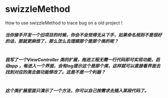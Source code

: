 # swizzleMethod
How to use swizzleMethod to trace bug on a old project !

##### 当你接手开发一个旧项目的时候，你会不会觉得无从下手，如果命名规则不是很好的话，那就更麻烦了，那么怎么去理顺那个是那个类的呢？<br></br>
##### 我写了一个ViewController 类的扩展，拖进工程无需一行代码即可实现功能，启动app ，每进入一个界面，会有log提示这个是那个类，这样就可以直接看界面去找到对应的类去做功能修改了。这是不是一个利器？<br><br>
##### 这个类扩展里面只演示了一个方法，你可以自己按需求去插入某段代码了。<br><br>

